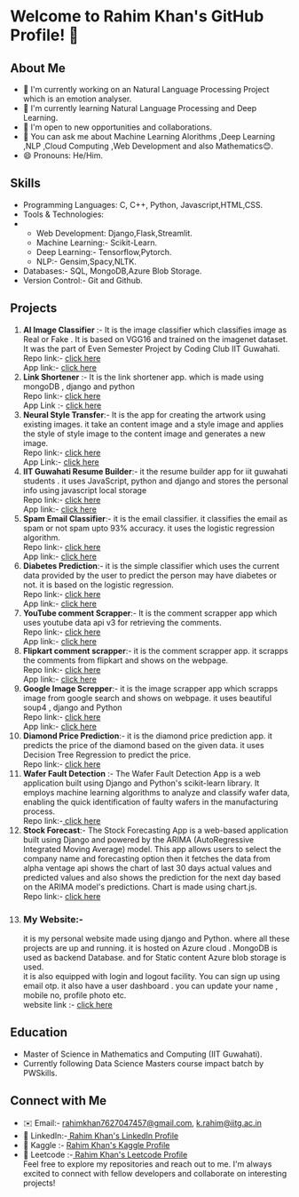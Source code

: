 # Welcome to Rahim Khan's GitHub Profile! 👋

## About Me

- 🔭 I'm currently working on an Natural Language Processing Project which is an emotion analyser.
- 🌱 I'm currently learning Natural Language Processing and Deep Learning.
- 💼 I'm open to new opportunities and collaborations.
- 💬 You can ask me about Machine Learning Alorithms ,Deep Learning ,NLP ,Cloud Computing ,Web Development and also Mathematics😊.
- 😄 Pronouns: He/Him.
## Skills

- Programming Languages: C, C++, Python, Javascript,HTML,CSS.
- Tools & Technologies:
- - Web Development: Django,Flask,Streamlit.
  - Machine Learning:- Scikit-Learn.
  - Deep Learning:- Tensorflow,Pytorch.
  - NLP:- Gensim,Spacy,NLTK.
- Databases:- SQL, MongoDB,Azure Blob Storage.
- Version Control:- Git and Github.

## Projects

1. <b>AI Image Classifier</b> :- It is the image classifier which classifies image as Real or Fake . It is based on VGG16 and trained on the imagenet dataset. It was the part of Even Semester Project by Coding Club IIT Guwahati.\
Repo link:- <a href="https://github.com/rahim-khan-iitg/streamlit.git">click here </a>\
App link:- <a href="https://rahim-khan-iitg.streamlit.app">click here</a>
2. <b>Link Shortener</b> :- It is the link shortener app. which is made using mongoDB , django and python\
  Repo link:- <a href="https://github.com/rahim-khan-iitg/link_shortener.git">click here</a>\
App Link :- <a href="https://rahim-khan.azurewebsites.net/shortener/">click here</a>
3. <b> Neural Style Transfer</b>:- It is the app for creating the artwork using existing images. it take an content image and a style image and applies the style of style image to the content image and generates a new image.\
   Repo link:- <a href="https://github.com/rahim-khan-iitg/Neural_style_transfer.git">click here</a>\
   App Link:- <a href="https://neural-style.streamlit.app/">click here</a>
4. <b> IIT Guwahati Resume Builder</b>:- it the resume builder app for iit guwahati students . it uses JavaScript, python and django and stores the personal info using javascript local storage\
   Repo link:- <a href="https://github.com/rahim-khan-iitg/resume_builder.git">click here</a>\
   App link:- <a href="https://rahim-khan.azurewebsites.net/resume_builder/">click here</a>
5. <b>Spam Email Classifier</b>:- it is the email classifier. it classifies the email as spam or not spam upto 93% accuracy. it uses the logistic regression algorithm.\
   Repo link:- <a href="#"> click here</a>\
   App link:- <a href="https://rahim-khan.azurewebsites.net/email">click here</a>
6. <b> Diabetes Prediction</b>:- it is the simple classifier which uses the current data provided by the user to predict the person may have diabetes or not. it is based on the logistic regression.\
Repo link:- <a href="https://github.com/rahim-khan-iitg/diabetes_prediction.git"> click here</a>\
App link:- <a href="https://rahim-khan.azurewebsites.net/diabetes"> click here</a>
7. <b>YouTube comment Scrapper</b>:- It is the comment scrapper app which uses youtube data api v3 for retrieving the comments.\
   Repo link:- <a href="https://github.com/rahim-khan-iitg/Youtube_scrapping.git"> click here</a>\
   App link:- <a href="https://rahim-khan.azurewebsites.net/youtube_scrapper/"> click here</a>
8. <b>Flipkart comment scrapper</b>:- it is the comment scrapper app. it scrapps the comments from flipkart and shows on the webpage.\
   Repo link:- <a href="https://github.com/rahim-khan-iitg/flipkart_comment_scrapper.git"> click here</a>\
   App link:- <a href="https://rahim-khan.azurewebsites.net/flipkart_scrapper/"> click here</a>
9. <b> Google Image Screpper</b>:- it is the image scrapper app which scrapps image from google search and shows on webpage. it uses beautiful soup4 , django and Python \
    Repo link:- <a href="https://github.com/rahim-khan-iitg/image_scrapping.git"> click here</a>\
   App link:- <a href="https://rahim-khan.azurewebsites.net/image_scrapper/"> click here </a>
10. <b> Diamond Price Prediction</b>:- it is the diamond price prediction app. it predicts the price of the diamond based on the given data. it uses Decision Tree Regression to predict the price.\
    Repo link:- <a href="https://github.com/rahim-khan-iitg/Diamond_Price_Prediction1.git"> click here</a>
11. <b> Wafer Fault Detection</b> :- The Wafer Fault Detection App is a web application built using Django and Python's scikit-learn library. It employs machine learning algorithms to analyze and classify wafer data, enabling the quick identification of faulty wafers in the manufacturing process.\
  Repo link:-<a href="https://github.com/rahim-khan-iitg/wafer_fault_detection.git"> click here</a>
12. <b>Stock Forecast</b>:- The Stock Forecasting App is a web-based application built using Django and powered by the ARIMA (AutoRegressive Integrated Moving Average) model. This app allows users to select the company name and forecasting option then it fetches the data from alpha ventage api shows the chart of last 30 days actual values and predicted values and also shows the prediction for the next day based on the ARIMA model's predictions. Chart is made using chart.js.\
    Repo link:- <a href="https://github.com/rahim-khan-iitg/stock_forecasting.git"> click here</a>
13. ### My Website:-
    it is my personal website made using django and Python. where all these projects are up and running. it is hosted on Azure cloud . MongoDB is used as backend Database. and for Static content Azure blob storage is used.\
    it is also equipped with login and logout facility. You can sign up using email otp. it also have a user dashboard . you can update your name , mobile no, profile photo etc. \
    website link :- <a href="https://rahim-khan.azurewebsites.net/"> click here</a>
## Education

- Master of Science in Mathematics and Computing (IIT Guwahati).
- Currently following Data Science Masters course impact batch by PWSkills.

## Connect with Me

- ✉️ Email:- rahimkhan7627047457@gmail.com, k.rahim@iitg.ac.in
- 🔗 LinkedIn:-<a href="https://www.linkedin.com/in/rahim-khan-iitg"> Rahim Khan's LinkedIn Profile</a>
- 🔗 Kaggle :- <a href="https://www.kaggle.com/rahimkhan76"> Rahim Khan's Kaggle Profile</a>
- 🔗 Leetcode :-<a href="https://leetcode.com/rahim_khan_iitg/"> Rahim Khan's Leetcode Profile</a>\
Feel free to explore my repositories and reach out to me. I'm always excited to connect with fellow developers and collaborate on interesting projects!

